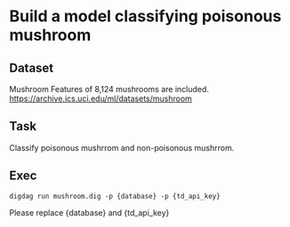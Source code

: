 # Build a model classifying poisonous mushroom

## Dataset
Mushroom
Features of 8,124 mushrooms are included.  
https://archive.ics.uci.edu/ml/datasets/mushroom

## Task
Classify poisonous mushrrom and non-poisonous mushrrom.

## Exec
`digdag run mushroom.dig -p {database} -p {td_api_key}`

Please replace {database} and {td_api_key}
